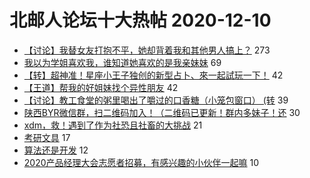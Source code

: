 # 北邮人论坛十大热帖 2020-12-10

- [【讨论】我替女友打抱不平，她却背着我和其他男人搞上？](https://bbs.byr.cn/article/Job/2117519) 273
- [我以为学姐喜欢我，谁知道她喜欢的是我亲妹妹](https://bbs.byr.cn/article/Feeling/3160988) 69
- [【转】超神准！星座小王子独创的新型占卜、來一起試玩一下！](https://bbs.byr.cn/article/Constellations/326533) 42
- [【王道】帮我的好姐妹找个异性朋友](https://bbs.byr.cn/article/Friends/1980191) 42
- [【讨论】教工食堂的粥里喝出了嚼过的口香糖（小笼包窗口） (转](https://bbs.byr.cn/article/Food/509629) 39
- [陕西BYR微信群，扫二维码加入！（二维码已更新！群内多妹子！还](https://bbs.byr.cn/article/Shaanxi/118916) 30
- [xdm，救！遇到了作为社恐且社畜的大挑战](https://bbs.byr.cn/article/Talking/6246277) 21
- [考研文具](https://bbs.byr.cn/article/AimGraduate/1199818) 17
- [算法还是开发](https://bbs.byr.cn/article/WorkLife/1157020) 12
- [2020产品经理大会志愿者招募，有感兴趣的小伙伴一起嘛](https://bbs.byr.cn/article/PMatBUPT/23397) 10


